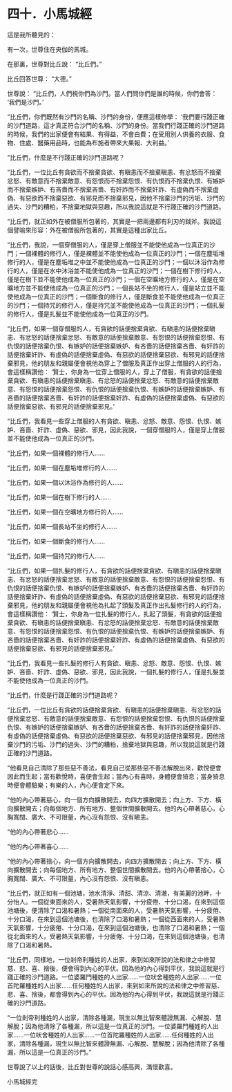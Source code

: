 # 四十．小馬城經

這是我所聽見的：

有一次，世尊住在央伽的馬城。

在那裏，世尊對比丘說： “比丘們。”

比丘回答世尊： “大德。”

世尊說： “比丘們，人們視你們為沙門。當人們問你們是誰的時候，你們會答： ‘我們是沙門。’ 

“比丘們，你們既然有沙門的名稱、沙門的身份，便應這樣修學： ‘我們要行踐正確的沙門道路，這才真正符合沙門的名稱、沙門的身份。當我們行踐正確的沙門道路的時候，我們的出家便會有結果、有得益，不會白費；在受用別人供養的衣服、食物、住處、醫藥用品時，也能為布施者帶來大果報、大利益。’

“比丘們，什麼是不行踐正確的沙門道路呢？

“比丘們，一位比丘有貪欲而不捨棄貪欲、有瞋恚而不捨棄瞋恚、有忿怒而不捨棄忿怒、有敵意而不捨棄敵意、有怨恨而不捨棄怨恨、有仇恨而不捨棄仇恨、有嫉妒而不捨棄嫉妒、有吝嗇而不捨棄吝嗇、有奸詐而不捨棄奸詐、有虛偽而不捨棄虛偽、有惡欲而不捨棄惡欲、有邪見而不捨棄邪見，因他不捨棄沙門的污垢、沙門的過失、沙門的糟粕，不捨棄地獄與惡趣，所以我說這就是不行踐正確的沙門道路。

“比丘們，就正如外在被僧服所包著的，其實是一把兩邊都有利刃的鉞斧。我說這個譬喻來形容：外在被僧服所包著的，其實是這種出家比丘。

“比丘們，我說，一個穿僧服的人，僅是穿上僧服並不能使他成為一位真正的沙門；一個裸體的修行人，僅是裸體並不能使他成為一位真正的沙門；一個在塵垢堆修行的人，僅是在塵垢堆之中並不能使他成為一位真正的沙門；一個以沐浴作為修行的人，僅是在水中沐浴並不能使他成為一位真正的沙門；一個在樹下修行的人，僅是在樹下並不能使他成為一位真正的沙門；一個在空曠地方修行的人，僅是在空曠地方並不能使他成為一位真正的沙門；一個長站不坐的修行人，僅是站立並不能使他成為一位真正的沙門；一個斷食的修行人，僅是斷食並不能使他成為一位真正的沙門；一個持咒的修行人，僅是持咒並不能使他成為一位真正的沙門；一個扎髮的修行人，僅是扎髮並不能使他成為一位真正的沙門。

“比丘們，如果一個穿僧服的人，有貪欲的話便捨棄貪欲、有瞋恚的話便捨棄瞋恚、有忿怒的話便捨棄忿怒、有敵意的話便捨棄敵意、有怨恨的話便捨棄怨恨、有仇恨的話便捨棄仇恨、有嫉妒的話便捨棄嫉妒、有吝嗇的話便捨棄吝嗇、有奸詐的話便捨棄奸詐、有虛偽的話便捨棄虛偽、有惡欲的話便捨棄惡欲、有邪見的話便捨棄邪見，他的朋友和親屬便會視他為穿上了僧服及真正作出穿上僧服的人的行為，會這樣稱讚他： ‘賢士，你身為一位穿上僧服的人，穿上了僧服，有貪欲的話便捨棄貪欲、有瞋恚的話便捨棄瞋恚、有忿怒的話便捨棄忿怒、有敵意的話便捨棄敵意、有怨恨的話便捨棄怨恨、有仇恨的話便捨棄仇恨、有嫉妒的話便捨棄嫉妒、有吝嗇的話便捨棄吝嗇、有奸詐的話便捨棄奸詐、有虛偽的話便捨棄虛偽、有惡欲的話便捨棄惡欲、有邪見的話便捨棄邪見。’

“比丘們，我看見一些穿上僧服的人有貪欲、瞋恚、忿怒、敵意、怨恨、仇恨、嫉妒、吝嗇、奸詐、虛偽、惡欲、邪見，因此我說，一個穿僧服的人，僅是穿上僧服並不能使他成為一位真正的沙門。

“比丘們，如果一個裸體的修行人……

“比丘們，如果一個在塵垢堆修行的人……

“比丘們，如果一個以沐浴作為修行的人……

“比丘們，如果一個在樹下修行的人……

“比丘們，如果一個在空曠地方修行的人……

“比丘們，如果一個長站不坐的修行人……

“比丘們，如果一個斷食的修行人……

“比丘們，如果一個持咒的修行人……

“比丘們，如果一個扎髮的修行人，有貪欲的話便捨棄貪欲、有瞋恚的話便捨棄瞋恚、有忿怒的話便捨棄忿怒、有敵意的話便捨棄敵意、有怨恨的話便捨棄怨恨、有仇恨的話便捨棄仇恨、有嫉妒的話便捨棄嫉妒、有吝嗇的話便捨棄吝嗇、有奸詐的話便捨棄奸詐、有虛偽的話便捨棄虛偽、有惡欲的話便捨棄惡欲、有邪見的話便捨棄邪見，他的朋友和親屬便會視他為扎起了頭髮及真正作出扎髮修行的人的行為，會這樣稱讚他： ‘賢士，你身為一位扎髮的修行人，扎起了頭髮，有貪欲的話便捨棄貪欲、有瞋恚的話便捨棄瞋恚、有忿怒的話便捨棄忿怒、有敵意的話便捨棄敵意、有怨恨的話便捨棄怨恨、有仇恨的話便捨棄仇恨、有嫉妒的話便捨棄嫉妒、有吝嗇的話便捨棄吝嗇、有奸詐的話便捨棄奸詐、有虛偽的話便捨棄虛偽、有惡欲的話便捨棄惡欲、有邪見的話便捨棄邪見。’

“比丘們，我看見一些扎髮的修行人有貪欲、瞋恚、忿怒、敵意、怨恨、仇恨、嫉妒、吝嗇、奸詐、虛偽、惡欲、邪見，因此我說，一個扎髮的修行人，僅是扎髮並不能使他成為一位真正的沙門。

“比丘們，什麼是行踐正確的沙門道路呢？

“比丘們，一位比丘有貪欲的話便捨棄貪欲、有瞋恚的話便捨棄瞋恚、有忿怒的話便捨棄忿怒、有敵意的話便捨棄敵意、有怨恨的話便捨棄怨恨、有仇恨的話便捨棄仇恨、有嫉妒的話便捨棄嫉妒、有吝嗇的話便捨棄吝嗇、有奸詐的話便捨棄奸詐、有虛偽的話便捨棄虛偽、有惡欲的話便捨棄惡欲、有邪見的話便捨棄邪見，因他捨棄沙門的污垢、沙門的過失、沙門的糟粕，捨棄地獄與惡趣，所以我說這就是行踐正確的沙門道路。

“他看見自己清除了那些惡不善法，看見自己從那些惡不善法解脫出來，歡悅便會因此而生起；當有歡悅時，喜便會生起；當內心有喜時，身體便會猗息；當身猗息時便會體驗樂；有樂的人，內心便會定下來。

“他的內心帶著慈心，向一個方向擴散開去，向四方擴散開去；向上方、下方、橫向擴散開去；向每個地方、所有地方、整個世間擴散開去。他的內心帶著慈心，心胸寬闊、廣大、不可限量，內心沒有怨恨、沒有瞋恚。

“他的內心帶著悲心……

“他的內心帶著喜心……

“他的內心帶著捨心，向一個方向擴散開去，向四方擴散開去；向上方、下方、橫向擴散開去；向每個地方、所有地方、整個世間擴散開去。他的內心帶著捨心，心胸寬闊、廣大、不可限量，內心沒有怨恨、沒有瞋恚。

“比丘們，就正如有一個池塘，池水清淨、清甜、清涼、清澈，有美麗的池畔，十分怡人。一個從東面來的人，受暑熱天氣影響，十分疲倦、十分口渴，在來到這個池塘後，便清除了口渴和暑熱；一個從南面來的人，受暑熱天氣影響，十分疲倦、十分口渴，在來到這個池塘後，也清除了口渴和暑熱；一個從西面來的人，受暑熱天氣影響，十分疲倦、十分口渴，在來到這個池塘後，也清除了口渴和暑熱；一個從北面來的人，受暑熱天氣影響，十分疲倦、十分口渴，在來到這個池塘後，也清除了口渴和暑熱。

“比丘們，同樣地，一位剎帝利種姓的人出家，來到如來所說的法和律之中修習慈、悲、喜、捨後，便會得到內心的平伏。因為他的內心得到平伏，我說這就是行踐正確的沙門道路。一位婆羅門種姓的人出家……一位吠舍種姓的人出家……一位首陀羅種姓的人出家……任何種姓的人出家，來到如來所說的法和律之中修習慈、悲、喜、捨後，都會得到內心的平伏。因為他的內心得到平伏，我說這就是行踐正確的沙門道路。

“一位剎帝利種姓的人出家，清除各種漏，現生以無比智來體證無漏、心解脫、慧解脫；因為他清除了各種漏，所以這是一位真正的沙門。一位婆羅門種姓的人出家……一位吠舍種姓的人出家……一位首陀羅種姓的人出家……任何種姓的人出家，清除各種漏，現生以無比智來體證無漏、心解脫、慧解脫；因為他清除了各種漏，所以這是一位真正的沙門。”

世尊說了以上的話後，比丘對世尊的說話心感高興，滿懷歡喜。

小馬城經完
